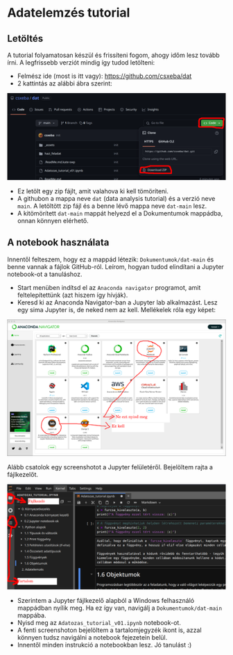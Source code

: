 # Adatelemzés tutorial

## Letöltés

A tutorial folyamatosan készül és frissíteni fogom, ahogy időm lesz tovább írni. A legfrissebb verziót mindig így tudod letölteni:

- Felmész ide (most is itt vagy): https://github.com/csxeba/dat
- 2 kattintás az alábbi ábra szerint:

![letoltes](https://github.com/csxeba/dat/blob/main/_assets/letoltes.png?raw=true)

- Ez letölt egy zip fájlt, amit valahova ki kell tömöríteni.
- A githubon a mappa neve `dat` (data analysis tutorial) és a verzió neve `main`. A letöltött zip fájl és a benne lévő mappa neve `dat-main` lesz.
- A kitömörített `dat-main` mappát helyezd el a Dokumentumok mappádba, onnan könnyen elérhető.

## A notebook használata

Innentől felteszem, hogy ez a mappád létezik: `Dokumentumok/dat-main` és benne vannak a fájlok GitHub-ról. Leírom, hogyan tudod elindítani a Jupyter notebook-ot a tanuláshoz.

- Start menüben indítsd el az `Anaconda navigator` programot, amit feltelepítettünk (azt hiszem így hívják).
- Keresd ki az Anaconda Navigator-ban a Jupyter lab alkalmazást. Lesz egy sima Jupyter is, de neked nem az kell. Mellékelek róla egy képet:

![anaconda_navigator](https://github.com/csxeba/dat/blob/main/_assets/anaconda_navigator_.png?raw=true)

Alább csatolok egy screenshotot a Jupyter felületéről. Bejelöltem rajta a fájlkezelőt.

![jupy_screenshot](https://github.com/csxeba/dat/blob/main/_assets/Jupyter_screenshot.png?raw=true)

- Szerintem a Jupyter fájlkezelő alapból a Windows felhasználó mappádban nyílik meg. Ha ez így van, navigálj a `Dokumentumok/dat-main` mappába.
- Nyisd meg az `Adatozas_tutorial_v01.ipynb` notebook-ot.
- A fenti screenshoton bejelöltem a tartalomjegyzék ikont is, azzal könnyen tudsz navigálni a notebook fejezetein belül.
- Innentől minden instrukció a notebookban lesz. Jó tanulást :)
